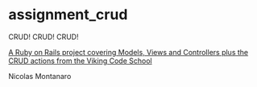 # assignment_crud
CRUD! CRUD! CRUD!

[A Ruby on Rails project covering Models, Views and Controllers plus the CRUD actions from the Viking Code School](http://www.vikingcodeschool.com)

Nicolas Montanaro
